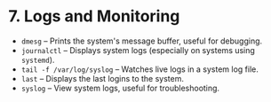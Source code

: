 # 7. **Logs and Monitoring**
   - `dmesg` – Prints the system's message buffer, useful for debugging.
   - `journalctl` – Displays system logs (especially on systems using `systemd`).
   - `tail -f /var/log/syslog` – Watches live logs in a system log file.
   - `last` – Displays the last logins to the system.
   - `syslog` – View system logs, useful for troubleshooting.